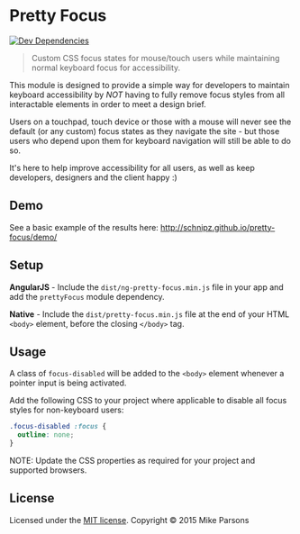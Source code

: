 # Pretty Focus

[![Dev Dependencies](https://david-dm.org/schnipz/pretty-focus/dev-status.svg)](https://david-dm.org/schnipz/pretty-focus#info=devDependencies)

> Custom CSS focus states for mouse/touch users while maintaining normal keyboard focus for accessibility.

This module is designed to provide a simple way for developers to maintain keyboard accessibility by *NOT* having to fully remove focus styles from all interactable elements in order to meet a design brief.

Users on a touchpad, touch device or those with a mouse will never see the default (or any custom) focus states as they navigate the site - but those users who depend upon them for keyboard navigation will still be able to do so.

It's here to help improve accessibility for all users, as well as keep developers, designers and the client happy :)

## Demo

See a basic example of the results here: http://schnipz.github.io/pretty-focus/demo/

## Setup

**AngularJS** - Include the `dist/ng-pretty-focus.min.js` file in your app and add the `prettyFocus` module dependency.

**Native** - Include the `dist/pretty-focus.min.js` file at the end of your HTML `<body>` element, before the closing `</body>` tag.

## Usage

A class of `focus-disabled` will be added to the `<body>` element whenever a pointer input is being activated.

Add the following CSS to your project where applicable to disable all focus styles for non-keyboard users:

```CSS
.focus-disabled :focus {
  outline: none;
}
```

NOTE: Update the CSS properties as required for your project and supported browsers.

## License
Licensed under the [MIT license](LICENSE).
Copyright &copy; 2015 Mike Parsons